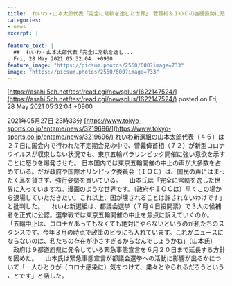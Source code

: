 ```yaml
---
title:  れいわ・山本太郎代表「完全に常軌を逸した世界」　菅首相＆ＩＯＣの強硬姿勢に怒り爆発  
categories:
- news
excerpt: |
  
feature_text: |
  ##  れいわ・山本太郎代表「完全に常軌を逸し...
  Fri, 28 May 2021 05:32:04  +0900
feature_image: "https://picsum.photos/2560/600?image=733"
image: "https://picsum.photos/2560/600?image=733"
---
```


[https://asahi.5ch.net/test/read.cgi/newsplus/1622147524/](https://asahi.5ch.net/test/read.cgi/newsplus/1622147524/)
posted on Fri, 28 May 2021 05:32:04  +0900

<!--more-->

2021年05月27日 23時33分 [https://www.tokyo-sports.co.jp/entame/news/3219696/](https://www.tokyo-sports.co.jp/entame/news/3219696/) れいわ新選組の山本太郎代表（４６）は２７日に国会内で行われた不定期会見の中で、菅義偉首相（７２）が新型コロナウイルスが収束しない状況でも、東京五輪パラリンピック開催に強い意欲を示すことに怒りを爆発させた。 日本国内では東京五輪開催の中止の声が大多数を占めている。だが政府や国際オリンピック委員会（ＩＯＣ）は、国民の声にはまったく耳を貸さず、強行姿勢を貫いている。 　山本氏は「完全に常軌を逸した世界に入っていますね。漫画のような世界です。（政府やＩＯＣは）早くこの場から退場していただきたい。これ以上、国が壊されることは許されないわけです」と批判した。 　れいわ新選組は、都議会選挙（７月４日投開票）で３人の候補者を正式に公認。選挙戦では東京五輪開催の中止を焦点に訴えていくのか。 「五輪中止は、コロナがあってもなくても絶対にやらないというのが私たちのスタンスです。今年３月の時点で政策のビラにも入れています。これがニュースにならないのは、私たちの存在が小さすぎるからなんでしょうかね」（山本氏） 　政府は９都道府県に発令している緊急事態宣言を６月２０日まで延長する方針を固めた。 　山本氏は緊急事態宣言が都議会選挙への活動に影響が出るかについて「一人ひとりが（コロナ感染に）気をつけて、粛々とやられるだろうということです」と話した。
